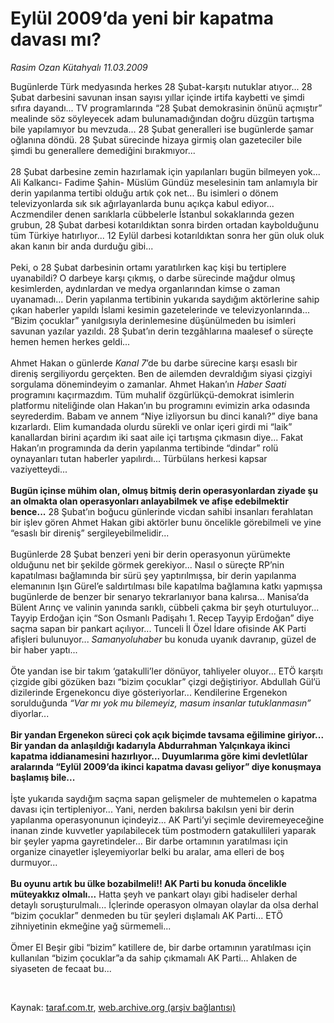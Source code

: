 # Eylül 2009’da yeni bir kapatma davası mı?

*Rasim Ozan Kütahyalı 11.03.2009*

<div class="taraf_structure_2col_1zq">
<div class="margen_n">



 <p>Bugünlerde Türk medyasında herkes 28 Şubat-karşıtı nutuklar atıyor... 28 Şubat darbesini savunan insan sayısı yıllar içinde irtifa kaybetti ve şimdi sıfıra dayandı... TV programlarında “28 Şubat demokrasinin önünü açmıştır” mealinde söz söyleyecek adam bulunamadığından doğru düzgün tartışma bile yapılamıyor bu mevzuda... 28 Şubat generalleri ise bugünlerde şamar oğlanına döndü. 28 Şubat sürecinde hizaya girmiş olan gazeteciler bile şimdi bu generallere demediğini bırakmıyor... <br/><br/>28 Şubat darbesine zemin hazırlamak için yapılanları bugün bilmeyen yok... Ali Kalkancı- Fadime Şahin- Müslüm Gündüz meselesinin tam anlamıyla bir derin yapılanma tertibi olduğu artık çok net... Bu isimleri o dönem televizyonlarda sık sık ağırlayanlarda bunu açıkça kabul ediyor... Aczmendiler denen sarıklarla cübbelerle İstanbul sokaklarında gezen grubun, 28 Şubat darbesi kotarıldıktan sonra birden ortadan kaybolduğunu tüm Türkiye hatırlıyor... 12 Eylül darbesi kotarıldıktan sonra her gün oluk oluk akan kanın bir anda durduğu gibi... <br/><br/>Peki, o 28 Şubat darbesinin ortamı yaratılırken kaç kişi bu tertiplere uyanabildi? O darbeye karşı çıkmış, o darbe sürecinde mağdur olmuş kesimlerden, aydınlardan ve medya organlarından kimse o zaman uyanamadı... Derin yapılanma tertibinin yukarıda saydığım aktörlerine sahip çıkan haberler yapıldı İslami kesimin gazetelerinde ve televizyonlarında... “Bizim çocuklar” yanılgısıyla derinlemesine düşünülmeden bu isimleri savunan yazılar yazıldı. 28 Şubat’ın derin tezgâhlarına maalesef o süreçte hemen hemen herkes geldi... <br/><br/>Ahmet Hakan o günlerde <i>Kanal 7</i>’de bu darbe sürecine karşı esaslı bir direniş sergiliyordu gerçekten. Ben de ailemden devraldığım siyasi çizgiyi sorgulama dönemindeyim o zamanlar. Ahmet Hakan’ın <i>Haber Saati</i> programını kaçırmazdım. Tüm muhalif özgürlükçü-demokrat isimlerin platformu niteliğinde olan Hakan’ın bu programını evimizin arka odasında seyrederdim. Babam ve annem “Niye izliyorsun bu dinci kanalı?” diye bana kızarlardı. Elim kumandada olurdu sürekli ve onlar içeri girdi mi “laik” kanallardan birini açardım iki saat aile içi tartışma çıkmasın diye... Fakat Hakan’ın programında da derin yapılanma tertibinde “dindar” rolü oynayanları tutan haberler yapılırdı... Türbülans herkesi kapsar vaziyetteydi...<b> <br/><br/>Bugün içinse mühim olan, olmuş bitmiş derin operasyonlardan ziyade şu an olmakta olan operasyonları anlayabilmek ve afişe edebilmektir bence...</b> 28 Şubat’ın boğucu günlerinde vicdan sahibi insanları ferahlatan bir işlev gören Ahmet Hakan gibi aktörler bunu öncelikle görebilmeli ve yine “esaslı bir direniş” sergileyebilmelidir... <br/><br/>Bugünlerde 28 Şubat benzeri yeni bir derin operasyonun yürümekte olduğunu net bir şekilde görmek gerekiyor... Nasıl o süreçte RP’nin kapatılması bağlamında bir sürü şey yaptırılmışsa, bir derin yapılanma elemanının Işın Gürel’e saldırtılması bile kapatılma bağlamına katkı yapmışsa bugünlerde de benzer bir senaryo tekrarlanıyor bana kalırsa... Manisa’da Bülent Arınç ve valinin yanında sarıklı, cübbeli çakma bir şeyh oturtuluyor... Tayyip Erdoğan için “Son Osmanlı Padişahı 1. Recep Tayyip Erdoğan” diye saçma sapan bir pankart açılıyor... Tunceli İl Özel İdare ofisinde AK Parti afişleri bulunuyor... <i>Samanyoluhaber</i> bu konuda uyanık davranıp, güzel de bir haber yaptı... <br/><br/>Öte yandan ise bir takım ‘gatakulli’ler dönüyor, tahliyeler oluyor... ETÖ karşıtı çizgide gibi gözüken bazı “bizim çocuklar” çizgi değiştiriyor. Abdullah Gül’ü dizilerinde Ergenekoncu diye gösteriyorlar... Kendilerine Ergenekon sorulduğunda <i>“Var mı yok mu bilemeyiz, masum insanlar tutuklanmasın”</i> diyorlar...<b> <br/><br/>Bir yandan Ergenekon süreci çok açık biçimde tavsama eğilimine giriyor... Bir yandan da anlaşıldığı kadarıyla Abdurrahman Yalçınkaya ikinci kapatma iddianamesini hazırlıyor... Duyumlarıma göre kimi devletlûlar aralarında “Eylül 2009’da ikinci kapatma davası geliyor” diye konuşmaya başlamış bile...</b> <br/><br/>İşte yukarıda saydığım saçma sapan gelişmeler de muhtemelen o kapatma davası için tertipleniyor... Yani, nerden bakılırsa bakılsın yeni bir derin yapılanma operasyonunun içindeyiz... AK Parti’yi seçimle deviremeyeceğine inanan zinde kuvvetler yapılabilecek tüm postmodern gatakullileri yaparak bir şeyler yapma gayretindeler... Bir darbe ortamının yaratılması için organize cinayetler işleyemiyorlar belki bu aralar, ama elleri de boş durmuyor...<b> <br/><br/>Bu oyunu artık bu ülke bozabilmeli!! AK Parti bu konuda öncelikle müteyakkız olmalı...</b> Hatta şeyh ve pankart olayı gibi hadiseler derhal detaylı soruşturulmalı... İçlerinde operasyon olmayan olaylar da olsa derhal “bizim çocuklar” denmeden bu tür şeyleri dışlamalı AK Parti... ETÖ zihniyetinin ekmeğine yağ sürmemeli... <br/><br/>Ömer El Beşir gibi “bizim” katillere de, bir darbe ortamının yaratılması için kullanılan “bizim çocuklar”a da sahip çıkmamalı AK Parti... Ahlaken de siyaseten de fecaat bu...</p>

<br/>


<div id="taraf_not">
</div>

</div>


</div>

Kaynak: [taraf.com.tr](http://www.taraf.com.tr:80/makale/4445.htm), [web.archive.org (arşiv bağlantısı)](http://web.archive.org/web/20090517214126/http://www.taraf.com.tr:80/makale/4445.htm)
